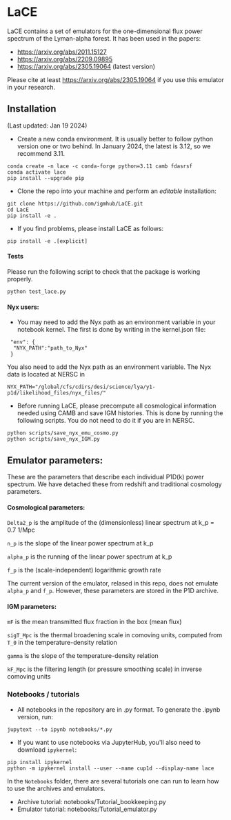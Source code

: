 # LaCE

LaCE contains a set of emulators for the one-dimensional flux power spectrum of the Lyman-alpha forest. It has been used in the papers:

- https://arxiv.org/abs/2011.15127
- https://arxiv.org/abs/2209.09895
- https://arxiv.org/abs/2305.19064 (latest version)

Please cite at least https://arxiv.org/abs/2305.19064 if you use this emulator in your research.

## Installation
(Last updated: Jan 19 2024)

- Create a new conda environment. It is usually better to follow python version one or two behind. In January 2024, the latest is 3.12, so we recommend 3.11.

```
conda create -n lace -c conda-forge python=3.11 camb fdasrsf
conda activate lace
pip install --upgrade pip
```

- Clone the repo into your machine and perform an *editable* installation:

```
git clone https://github.com/igmhub/LaCE.git
cd LacE
pip install -e .
``` 

- If you find problems, please install LaCE as follows:

```
pip install -e .[explicit]
```

#### Tests

Please run the following script to check that the package is working properly.

```
python test_lace.py
```

#### Nyx users:

- You may need to add the Nyx path as an environment variable in your notebook kernel. The first is done by writing in the kernel.json file:

```
 "env": {
  "NYX_PATH":"path_to_Nyx"
 }
```

You also need to add the Nyx path as an environment variable. The Nyx data is located at NERSC in 

```
NYX_PATH="/global/cfs/cdirs/desi/science/lya/y1-p1d/likelihood_files/nyx_files/"
```

- Before running LaCE, please precompute all cosmological information needed using CAMB and save IGM histories. This is done by running the following scripts. You do not need to do it if you are in NERSC.

```
python scripts/save_nyx_emu_cosmo.py
python scripts/save_nyx_IGM.py
```


## Emulator parameters:

These are the parameters that describe each individual P1D(k) power spectrum. We have detached these from redshift and traditional cosmology parameters.

#### Cosmological parameters:

`Delta2_p` is the amplitude of the (dimensionless) linear spectrum at k_p = 0.7 1/Mpc

`n_p` is the slope of the linear power spectrum at k_p

`alpha_p` is the running of the linear power spectrum at k_p

`f_p` is the (scale-independent) logarithmic growth rate

The current version of the emulator, relased in this repo, does not emulate `alpha_p` and `f_p`. However, these parameters are stored in the P1D archive.

#### IGM parameters:

`mF` is the mean transmitted flux fraction in the box (mean flux)

`sigT_Mpc` is the thermal broadening scale in comoving units, computed from `T_0` in the temperature-density relation

`gamma` is the slope of the temperature-density relation

`kF_Mpc` is the filtering length (or pressure smoothing scale) in inverse comoving units


### Notebooks / tutorials


- All notebooks in the repository are in .py format. To generate the .ipynb version, run:

```
jupytext --to ipynb notebooks/*.py
```

- If you want to use notebooks via JupyterHub, you'll also need to download `ipykernel`:

```
pip install ipykernel
python -m ipykernel install --user --name cup1d --display-name lace
```
In the `Notebooks` folder, there are several tutorials one can run to learn how to use the archives and emulators.

- Archive tutorial: notebooks/Tutorial_bookkeeping.py
- Emulator tutorial: notebooks/Tutorial_emulator.py
